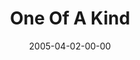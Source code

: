 ---
layout: message
category: message
series: "The Life"
title: "One Of A Kind"
date: 2005-04-02-00-00
message_id: 126
---